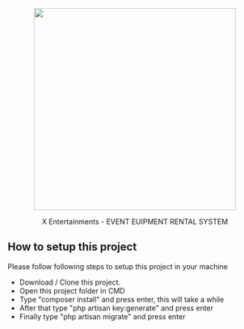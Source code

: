 <p align="center"><a href="https://laravel.com" target="_blank"><img src="https://raw.githubusercontent.com/laravel/art/master/logo-lockup/5%20SVG/2%20CMYK/1%20Full%20Color/laravel-logolockup-cmyk-red.svg" width="400"></a></p>

<p align="center">
X Entertainments - EVENT EUIPMENT RENTAL SYSTEM
</p>

## How to setup this project

Please follow following steps to setup this project in your machine

- Download / Clone this project.
- Open this project folder in CMD
- Type "composer install" and press enter, this will take a while
- After that type "php artisan key:generate" and press enter
- Finally type "php artisan migrate" and press enter



